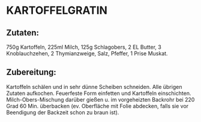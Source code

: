 # KARTOFFELGRATIN

## Zutaten:

750g Kartoffeln, 225ml Milch, 125g Schlagobers, 2 EL Butter, 3
Knoblauchzehen, 2 Thymianzweige, Salz, Pfeffer, 1 Prise Muskat.

## Zubereitung:

Kartoffeln schälen und in sehr dünne Scheiben schneiden. Alle übrigen
Zutaten aufkochen. Feuerfeste Form einfetten und Kartoffeln
einschichten. Milch-Obers-Mischung darüber gießen u. im vorgeheizten
Backrohr bei 220 Grad 60 Min. überbacken (ev. Oberfläche mit Folie
abdecken, falls sie vor Beendigung der Backzeit schon zu braun ist).

